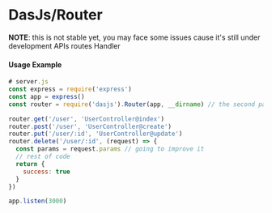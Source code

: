 # DasJs/Router
**NOTE**: this is not stable yet, you may face some issues cause it's still under development
APIs routes Handler
#### Usage Example
```js
# server.js
const express = require('express')
const app = express()
const router = require('dasjs').Router(app, __dirname) // the second paramter is for where the controllers directory is located

router.get('/user', 'UserController@index')
router.post('/user', 'UserController@create')
router.put('/user/:id', 'UserController@update')
router.delete('/user/:id', (request) => {
  const params = request.params // going to improve it
  // rest of code
  return {
    success: true
  }
})

app.listen(3000)
```